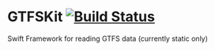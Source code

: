 # GTFSKit [![Build Status](https://travis-ci.org/jackwilsdon/GTFSKit.svg?branch=master)](https://travis-ci.org/jackwilsdon/GTFSKit)
Swift Framework for reading GTFS data (currently static only)

